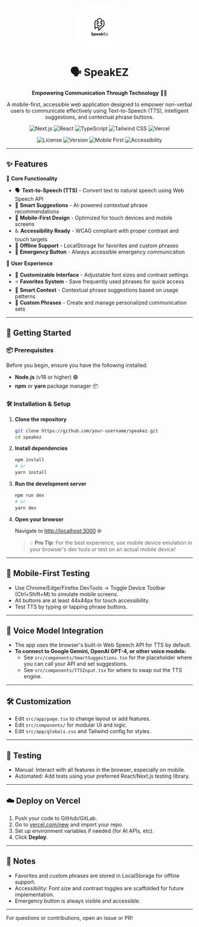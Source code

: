 <div align="center">
  <img src="public/Icon.jpg" alt="SpeakEZ Logo" width="120" height="120" style="border-radius: 20px;">
  
  # 🗣️ SpeakEZ
  
  **Empowering Communication Through Technology** 💬✨
  
  A mobile-first, accessible web application designed to empower non-verbal users to communicate effectively using Text-to-Speech (TTS), intelligent suggestions, and contextual phrase buttons.
  
  ![Next.js](https://img.shields.io/badge/Next.js-15.4.1-black?style=for-the-badge&logo=next.js&logoColor=white)
  ![React](https://img.shields.io/badge/React-19.1.0-61DAFB?style=for-the-badge&logo=react&logoColor=black)
  ![TypeScript](https://img.shields.io/badge/TypeScript-5.0-3178C6?style=for-the-badge&logo=typescript&logoColor=white)
  ![Tailwind CSS](https://img.shields.io/badge/Tailwind_CSS-4.0-38B2AC?style=for-the-badge&logo=tailwind-css&logoColor=white)
  ![Vercel](https://img.shields.io/badge/Vercel-Deploy-000000?style=for-the-badge&logo=vercel&logoColor=white)
  
  ![License](https://img.shields.io/badge/License-MIT-green?style=for-the-badge)
  ![Version](https://img.shields.io/badge/Version-0.1.0-blue?style=for-the-badge)
  ![Mobile First](https://img.shields.io/badge/Mobile-First-FF6B6B?style=for-the-badge&logo=mobile&logoColor=white)
  ![Accessibility](https://img.shields.io/badge/Accessibility-Ready-4ECDC4?style=for-the-badge&logo=accessibility&logoColor=white)
</div>

---

## ✨ Features

🎯 **Core Functionality**
- 🗣️ **Text-to-Speech (TTS)** - Convert text to natural speech using Web Speech API
- 🧠 **Smart Suggestions** - AI-powered contextual phrase recommendations
- 📱 **Mobile-First Design** - Optimized for touch devices and mobile screens
- ♿ **Accessibility Ready** - WCAG compliant with proper contrast and touch targets
- 💾 **Offline Support** - LocalStorage for favorites and custom phrases
- 🚨 **Emergency Button** - Always accessible emergency communication

🎨 **User Experience**
- 🌈 **Customizable Interface** - Adjustable font sizes and contrast settings
- ⭐ **Favorites System** - Save frequently used phrases for quick access
- 🔄 **Smart Context** - Contextual phrase suggestions based on usage patterns
- 📝 **Custom Phrases** - Create and manage personalized communication sets

---

## 🚀 Getting Started

### 📦 Prerequisites

Before you begin, ensure you have the following installed:
- **Node.js** (v18 or higher) 🟢
- **npm** or **yarn** package manager 📦

### 🛠️ Installation & Setup

1. **Clone the repository**
   ```bash
   git clone https://github.com/your-username/speakez.git
   cd speakez
   ```

2. **Install dependencies**
   ```bash
   npm install
   # or
   yarn install
   ```

3. **Run the development server**
   ```bash
   npm run dev
   # or
   yarn dev
   ```

4. **Open your browser**
   
   Navigate to [http://localhost:3000](http://localhost:3000) 🌐
   
   > 💡 **Pro Tip**: For the best experience, use mobile device emulation in your browser's dev tools or test on an actual mobile device!

---

## 📱 Mobile-First Testing
- Use Chrome/Edge/Firefox DevTools → Toggle Device Toolbar (Ctrl+Shift+M) to simulate mobile screens.
- All buttons are at least 44x44px for touch accessibility.
- Test TTS by typing or tapping phrase buttons.

---

## 🧠 Voice Model Integration
- The app uses the browser's built-in Web Speech API for TTS by default.
- **To connect to Google Gemini, OpenAI GPT-4, or other voice models:**
  - See `src/components/SmartSuggestions.tsx` for the placeholder where you can call your API and set suggestions.
  - See `src/components/TTSInput.tsx` for where to swap out the TTS engine.

---

## 🛠️ Customization
- Edit `src/app/page.tsx` to change layout or add features.
- Edit `src/components/` for modular UI and logic.
- Edit `src/app/globals.css` and Tailwind config for styles.

---

## 🧪 Testing
- Manual: Interact with all features in the browser, especially on mobile.
- Automated: Add tests using your preferred React/Next.js testing library.

---

## ☁️ Deploy on Vercel
1. Push your code to GitHub/GitLab.
2. Go to [vercel.com/new](https://vercel.com/new) and import your repo.
3. Set up environment variables if needed (for AI APIs, etc).
4. Click **Deploy**.

---

## 📝 Notes
- Favorites and custom phrases are stored in LocalStorage for offline support.
- Accessibility: Font size and contrast toggles are scaffolded for future implementation.
- Emergency button is always visible and accessible.

---

For questions or contributions, open an issue or PR!
